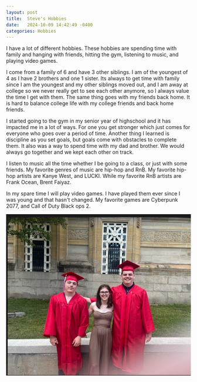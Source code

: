 ```yaml
---
layout: post
title:  Steve's Hobbies
date:   2024-10-09 14:42:49 -0400
categories: Hobbies
---
```

 I have a lot of different hobbies.  These hobbies are spending time with family and hanging with friends, hitting the gym, listening to music, and playing video games.

 I come from a family of 6 and have 3 other siblings.  I am of the youngest of 4 as I have 2 brothers and one 1 sister.  Its always to get time with family since I am the youngest and my other siblings moved out, and I am away at college so we never really get to see each other anymore, so I always value the time I get with them.  The same thing goes with my friends back home.  It is hard to balance college life with my college friends and back home friends.

 I started going to the gym in my senior year of highschool and it has impacted me in a lot of ways.  For one you get stronger which just comes for everyone who goes over a period of time.  Another thing I learned is discipline as you set goals, but goals come with obstacles to complete them.  It also was a way to spend time with my dad and brother.  We would always go together and we kept each other on track.

I listen to music all the time whether I be going to a class, or just with some friends.  My favorite genres of music are hip-hop and RnB.  My favorite hip-hop artists are Kanye West, and LUCKI.  While my favorite RnB artists are Frank Ocean, Brent Faiyaz.

 In my spare time I will play video games.  I have played them ever since I was young and that hasn't changed.  My favorite games are Cyberpunk 2077, and Call of Duty Black ops 2.

 ![Graduation Photo](Graduation.jpg)


